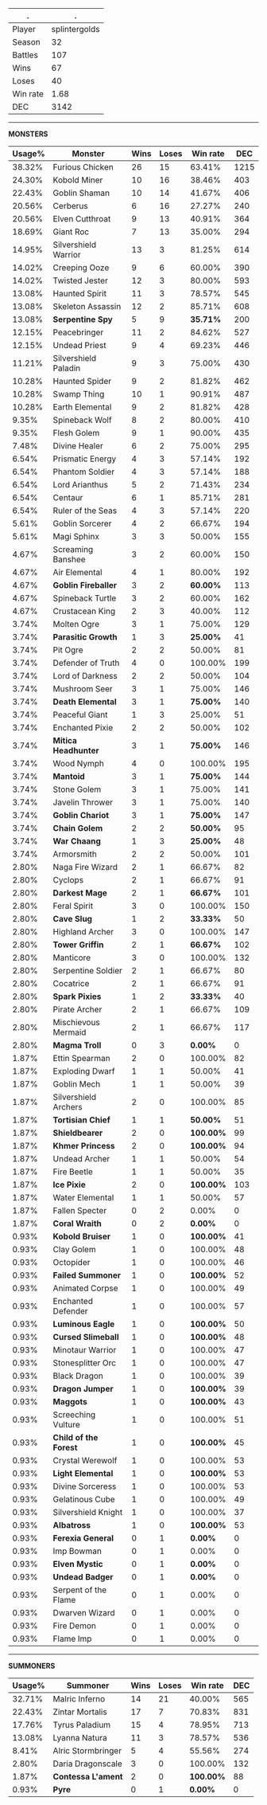 .|.
|-|-
Player|splintergolds
Season|32
Battles|107
Wins|67
Loses|40
Win rate|1.68
DEC|3142

---
**MONSTERS**

Usage%|Monster|Wins|Loses|Win rate|DEC|
-|-|-|-|-|-|
38.32%|Furious Chicken|26|15|63.41%|1215|
24.30%|Kobold Miner|10|16|38.46%|403|
22.43%|Goblin Shaman|10|14|41.67%|406|
20.56%|Cerberus|6|16|27.27%|240|
20.56%|Elven Cutthroat|9|13|40.91%|364|
18.69%|Giant Roc|7|13|35.00%|294|
14.95%|Silvershield Warrior|13|3|81.25%|614|
14.02%|Creeping Ooze|9|6|60.00%|390|
14.02%|Twisted Jester|12|3|80.00%|593|
13.08%|Haunted Spirit|11|3|78.57%|545|
13.08%|Skeleton Assassin|12|2|85.71%|608|
13.08%|**Serpentine Spy**|5|9|**35.71%**|200|
12.15%|Peacebringer|11|2|84.62%|527|
12.15%|Undead Priest|9|4|69.23%|446|
11.21%|Silvershield Paladin|9|3|75.00%|430|
10.28%|Haunted Spider|9|2|81.82%|462|
10.28%|Swamp Thing|10|1|90.91%|487|
10.28%|Earth Elemental|9|2|81.82%|428|
9.35%|Spineback Wolf|8|2|80.00%|410|
9.35%|Flesh Golem|9|1|90.00%|435|
7.48%|Divine Healer|6|2|75.00%|295|
6.54%|Prismatic Energy|4|3|57.14%|192|
6.54%|Phantom Soldier|4|3|57.14%|188|
6.54%|Lord Arianthus|5|2|71.43%|234|
6.54%|Centaur|6|1|85.71%|281|
6.54%|Ruler of the Seas|4|3|57.14%|220|
5.61%|Goblin Sorcerer|4|2|66.67%|194|
5.61%|Magi Sphinx|3|3|50.00%|155|
4.67%|Screaming Banshee|3|2|60.00%|150|
4.67%|Air Elemental|4|1|80.00%|192|
4.67%|**Goblin Fireballer**|3|2|**60.00%**|113|
4.67%|Spineback Turtle|3|2|60.00%|162|
4.67%|Crustacean King|2|3|40.00%|112|
3.74%|Molten Ogre|3|1|75.00%|129|
3.74%|**Parasitic Growth**|1|3|**25.00%**|41|
3.74%|Pit Ogre|2|2|50.00%|81|
3.74%|Defender of Truth|4|0|100.00%|199|
3.74%|Lord of Darkness|2|2|50.00%|104|
3.74%|Mushroom Seer|3|1|75.00%|146|
3.74%|**Death Elemental**|3|1|**75.00%**|140|
3.74%|Peaceful Giant|1|3|25.00%|51|
3.74%|Enchanted Pixie|2|2|50.00%|102|
3.74%|**Mitica Headhunter**|3|1|**75.00%**|146|
3.74%|Wood Nymph|4|0|100.00%|195|
3.74%|**Mantoid**|3|1|**75.00%**|144|
3.74%|Stone Golem|3|1|75.00%|141|
3.74%|Javelin Thrower|3|1|75.00%|140|
3.74%|**Goblin Chariot**|3|1|**75.00%**|147|
3.74%|**Chain Golem**|2|2|**50.00%**|95|
3.74%|**War Chaang**|1|3|**25.00%**|48|
3.74%|Armorsmith|2|2|50.00%|101|
2.80%|Naga Fire Wizard|2|1|66.67%|82|
2.80%|Cyclops|2|1|66.67%|91|
2.80%|**Darkest Mage**|2|1|**66.67%**|101|
2.80%|Feral Spirit|3|0|100.00%|150|
2.80%|**Cave Slug**|1|2|**33.33%**|50|
2.80%|Highland Archer|3|0|100.00%|147|
2.80%|**Tower Griffin**|2|1|**66.67%**|102|
2.80%|Manticore|3|0|100.00%|132|
2.80%|Serpentine Soldier|2|1|66.67%|80|
2.80%|Cocatrice|2|1|66.67%|91|
2.80%|**Spark Pixies**|1|2|**33.33%**|40|
2.80%|Pirate Archer|2|1|66.67%|109|
2.80%|Mischievous Mermaid|2|1|66.67%|117|
2.80%|**Magma Troll**|0|3|**0.00%**|0|
1.87%|Ettin Spearman|2|0|100.00%|82|
1.87%|Exploding Dwarf|1|1|50.00%|41|
1.87%|Goblin Mech|1|1|50.00%|39|
1.87%|Silvershield Archers|2|0|100.00%|85|
1.87%|**Tortisian Chief**|1|1|**50.00%**|51|
1.87%|**Shieldbearer**|2|0|**100.00%**|99|
1.87%|**Khmer Princess**|2|0|**100.00%**|94|
1.87%|Undead Archer|1|1|50.00%|54|
1.87%|Fire Beetle|1|1|50.00%|35|
1.87%|**Ice Pixie**|2|0|**100.00%**|103|
1.87%|Water Elemental|1|1|50.00%|57|
1.87%|Fallen Specter|0|2|0.00%|0|
1.87%|**Coral Wraith**|0|2|**0.00%**|0|
0.93%|**Kobold Bruiser**|1|0|**100.00%**|41|
0.93%|Clay Golem|1|0|100.00%|48|
0.93%|Octopider|1|0|100.00%|46|
0.93%|**Failed Summoner**|1|0|**100.00%**|52|
0.93%|Animated Corpse|1|0|100.00%|49|
0.93%|Enchanted Defender|1|0|100.00%|57|
0.93%|**Luminous Eagle**|1|0|**100.00%**|50|
0.93%|**Cursed Slimeball**|1|0|**100.00%**|48|
0.93%|Minotaur Warrior|1|0|100.00%|47|
0.93%|Stonesplitter Orc|1|0|100.00%|47|
0.93%|Black Dragon|1|0|100.00%|39|
0.93%|**Dragon Jumper**|1|0|**100.00%**|39|
0.93%|**Maggots**|1|0|**100.00%**|43|
0.93%|Screeching Vulture|1|0|100.00%|51|
0.93%|**Child of the Forest**|1|0|**100.00%**|45|
0.93%|Crystal Werewolf|1|0|100.00%|53|
0.93%|**Light Elemental**|1|0|**100.00%**|53|
0.93%|Divine Sorceress|1|0|100.00%|53|
0.93%|Gelatinous Cube|1|0|100.00%|49|
0.93%|Silvershield Knight|1|0|100.00%|37|
0.93%|**Albatross**|1|0|**100.00%**|53|
0.93%|**Ferexia General**|0|1|**0.00%**|0|
0.93%|Imp Bowman|0|1|0.00%|0|
0.93%|**Elven Mystic**|0|1|**0.00%**|0|
0.93%|**Undead Badger**|0|1|**0.00%**|0|
0.93%|Serpent of the Flame|0|1|0.00%|0|
0.93%|Dwarven Wizard|0|1|0.00%|0|
0.93%|Fire Demon|0|1|0.00%|0|
0.93%|Flame Imp|0|1|0.00%|0|

---
**SUMMONERS**

Usage%|Summoner|Wins|Loses|Win rate|DEC|
-|-|-|-|-|-|
32.71%|Malric Inferno|14|21|40.00%|565|
22.43%|Zintar Mortalis|17|7|70.83%|831|
17.76%|Tyrus Paladium|15|4|78.95%|713|
13.08%|Lyanna Natura|11|3|78.57%|536|
8.41%|Alric Stormbringer|5|4|55.56%|274|
2.80%|Daria Dragonscale|3|0|100.00%|132|
1.87%|**Contessa L'ament**|2|0|**100.00%**|88|
0.93%|**Pyre**|0|1|**0.00%**|0|
